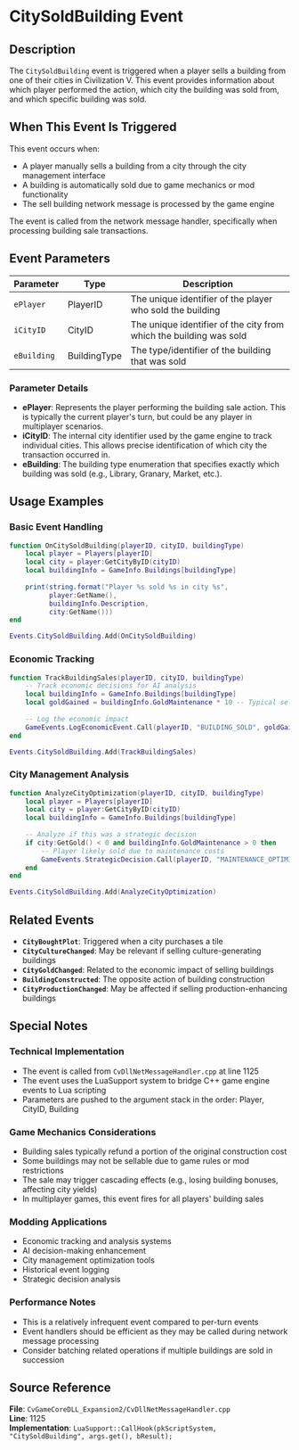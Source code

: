 # CitySoldBuilding Event

## Description

The `CitySoldBuilding` event is triggered when a player sells a building from one of their cities in Civilization V. This event provides information about which player performed the action, which city the building was sold from, and which specific building was sold.

## When This Event Is Triggered

This event occurs when:
- A player manually sells a building from a city through the city management interface
- A building is automatically sold due to game mechanics or mod functionality
- The sell building network message is processed by the game engine

The event is called from the network message handler, specifically when processing building sale transactions.

## Event Parameters

| Parameter | Type | Description |
|-----------|------|-------------|
| `ePlayer` | PlayerID | The unique identifier of the player who sold the building |
| `iCityID` | CityID | The unique identifier of the city from which the building was sold |
| `eBuilding` | BuildingType | The type/identifier of the building that was sold |

### Parameter Details

- **ePlayer**: Represents the player performing the building sale action. This is typically the current player's turn, but could be any player in multiplayer scenarios.
- **iCityID**: The internal city identifier used by the game engine to track individual cities. This allows precise identification of which city the transaction occurred in.
- **eBuilding**: The building type enumeration that specifies exactly which building was sold (e.g., Library, Granary, Market, etc.).

## Usage Examples

### Basic Event Handling
```lua
function OnCitySoldBuilding(playerID, cityID, buildingType)
    local player = Players[playerID]
    local city = player:GetCityByID(cityID)
    local buildingInfo = GameInfo.Buildings[buildingType]
    
    print(string.format("Player %s sold %s in city %s", 
          player:GetName(), 
          buildingInfo.Description, 
          city:GetName()))
end

Events.CitySoldBuilding.Add(OnCitySoldBuilding)
```

### Economic Tracking
```lua
function TrackBuildingSales(playerID, cityID, buildingType)
    -- Track economic decisions for AI analysis
    local buildingInfo = GameInfo.Buildings[buildingType]
    local goldGained = buildingInfo.GoldMaintenance * 10 -- Typical sell value
    
    -- Log the economic impact
    GameEvents.LogEconomicEvent.Call(playerID, "BUILDING_SOLD", goldGained)
end

Events.CitySoldBuilding.Add(TrackBuildingSales)
```

### City Management Analysis
```lua
function AnalyzeCityOptimization(playerID, cityID, buildingType)
    local player = Players[playerID]
    local city = player:GetCityByID(cityID)
    local buildingInfo = GameInfo.Buildings[buildingType]
    
    -- Analyze if this was a strategic decision
    if city:GetGold() < 0 and buildingInfo.GoldMaintenance > 0 then
        -- Player likely sold due to maintenance costs
        GameEvents.StrategicDecision.Call(playerID, "MAINTENANCE_OPTIMIZATION")
    end
end

Events.CitySoldBuilding.Add(AnalyzeCityOptimization)
```

## Related Events

- **`CityBoughtPlot`**: Triggered when a city purchases a tile
- **`CityCultureChanged`**: May be relevant if selling culture-generating buildings
- **`CityGoldChanged`**: Related to the economic impact of selling buildings
- **`BuildingConstructed`**: The opposite action of building construction
- **`CityProductionChanged`**: May be affected if selling production-enhancing buildings

## Special Notes

### Technical Implementation
- The event is called from `CvDllNetMessageHandler.cpp` at line 1125
- The event uses the LuaSupport system to bridge C++ game engine events to Lua scripting
- Parameters are pushed to the argument stack in the order: Player, CityID, Building

### Game Mechanics Considerations
- Building sales typically refund a portion of the original construction cost
- Some buildings may not be sellable due to game rules or mod restrictions
- The sale may trigger cascading effects (e.g., losing building bonuses, affecting city yields)
- In multiplayer games, this event fires for all players' building sales

### Modding Applications
- Economic tracking and analysis systems
- AI decision-making enhancement
- City management optimization tools
- Historical event logging
- Strategic decision analysis

### Performance Notes
- This is a relatively infrequent event compared to per-turn events
- Event handlers should be efficient as they may be called during network message processing
- Consider batching related operations if multiple buildings are sold in succession

## Source Reference

**File**: `CvGameCoreDLL_Expansion2/CvDllNetMessageHandler.cpp`  
**Line**: 1125  
**Implementation**: `LuaSupport::CallHook(pkScriptSystem, "CitySoldBuilding", args.get(), bResult);`